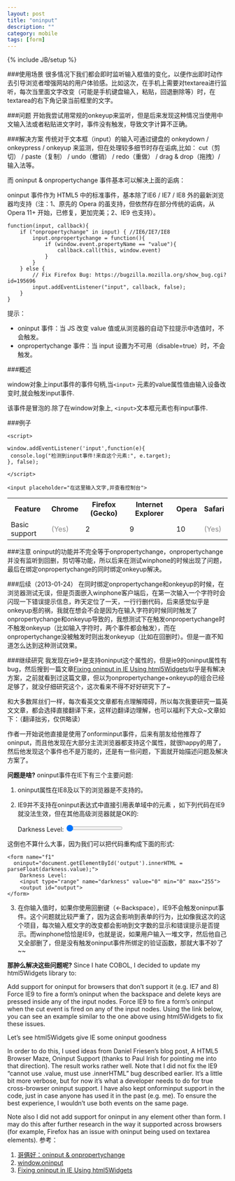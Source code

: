 ```yaml
---
layout: post
title: "oninput"
description: ""
category: mobile
tags: [form]
---
```

{% include JB/setup %}

###使用场景
 很多情况下我们都会即时监听输入框值的变化，以便作出即时动作去引导浏览者增强网站的用户体验感。比如这次，在手机上需要对textarea进行监听，每次当里面文字改变（可能是手机键盘输入，粘贴，回退删除等）时，在textarea的右下角记录当前框里的文字。

###问题
开始我尝试用常规的onkeyup来监听，但是后来发现这种情况当使用中文输入法或者粘贴进文字时，事件没有触发，导致文字计算不正确。

###解决方案
传统对于文本框（input）的输入可通过键盘的 onkeydown / onkeypress / onkeyup 来监测，但在处理较多细节时存在诟病,比如： cut（剪切） / paste（复制） / undo（撤销） / redo（重做） / drag & drop（拖拽）/ 输入法等。

而 oninput & onpropertychange 事件基本可以解决上面的诟病：

oninput 事件作为 HTML5 中的标准事件，基本除了IE6 / IE7 / IE8 外的最新浏览器均支持（注：1、原先的 Opera 的虽支持，但依然存在部分传统的诟病，从 Opera 11+ 开始，已修复，更加完美；2、IE9 也支持）。

	function(input, callback){
	    if ("onpropertychange" in input) { //IE6/IE7/IE8
	        input.onpropertychange = function(){
	            if (window.event.propertyName == "value"){
	                callback.call(this, window.event)
	            }
	        }
	    } else {
	        // Fix Firefox Bug: https://bugzilla.mozilla.org/show_bug.cgi?id=195696
	        input.addEventListener("input", callback, false);
	    }
	}
	
提示：
* oninput 事件：当 JS 改变 value 值或从浏览器的自动下拉提示中选值时，不会触发。
* onpropertychange 事件：当 input 设置为不可用（disable=true）时，不会触发。

###概述

window对象上input事件的事件句柄,当`<input>` 元素的value属性值由输入设备改变时,就会触发input事件.

该事件是冒泡的.除了在window对象上, `<input>`文本框元素也有input事件.

###例子

	<script>
	
	window.addEventListener('input',function(e){
	 console.log("检测到input事件!来自这个元素:", e.target);
	}, false);
	
	</script>
	
	<input placeholder="在这里输入文字,并查看控制台">


<table> 
	<tbody> 
		<tr>
			 <th>Feature</th> 
			 <th>Chrome</th> 
			 <th>Firefox (Gecko)</th> 
			 <th>Internet Explorer</th> 
			 <th>Opera</th> 
			 <th>Safari</th> 
		 </tr> 
		 <tr> 
			 <td>Basic support</td> 
			 <td><span style="color: #888;" title="Please update this with the earliest version of support.">(Yes)</span></td> 
			 <td>2</td> 
			 <td>9</td> 
			 <td>10</td> 
			 <td><span style="color: #888;" title="Please update this with the earliest version of support.">(Yes)</span></td> 
		 </tr> 
	 </tbody> 
 </table>

###注意
oninput的功能并不完全等于onpropertychange，onpropertychange并没有监听到回删，剪切等功能，所以后来在测试winphone的时候出现了问题，最后在绑定onpropertychange的同时绑定onkeyup解决。

###后续（2013-01-24）
在同时绑定onpropertychange和onkeyup的时候，在浏览器测试无误，但是页面嵌入winphone客户端后，在第一次输入一个字符时会闪现一下错误提示信息，昨天定位了一天，一行行删代码，后来感觉似乎是onkeyup惹的祸，我就在想会不会是因为在输入字符的时候同时触发了onpropertychange和onkeyup导致的，我想测试下在触发onpropertychange时不触发onkeyup（比如输入字符时，两个事件都会触发），而在onpropertychange没被触发时则出发onkeyup（比如在回删时）。但是一直不知道怎么达到这种测试效果。

###继续研究
我发现在ie9+是支持oninput这个属性的，但是ie9的oninput属性有bug，然后搜到一篇文章[Fixing oninput in IE Using html5Widgets](http://www.useragentman.com/blog/2011/05/12/fixing-oninput-in-ie9-using-html5widgets/)似乎是有解决方案，之前就看到过这篇文章，但以为onpropertychange+onkeyup的组合已经足够了，就没仔细研究这个，这次看来不得不好好研究下了~

和大多数屌丝们一样，每次看英文文章都有点理解障碍，所以每次我要研究一篇英文文章，都会选择直接翻译下来，这样边翻译边理解，也可以福利下大众~文章如下：（翻译拙劣，仅供略读）

作者一开始说他直接是使用了onforminput事件，后来有朋友给他推荐了oninput，而且他发现在大部分主流浏览器都支持这个属性，就很happy的用了，然后他发现这个事件也不是万能的，还是有一些问题，下面就开始描述问题及解决方案了。

**问题是啥?**
oninput事件在IE下有三个主要问题:

1. oninput属性在IE8及以下的浏览器是不支持的。
2. IE9并不支持在oninput表达式中直接引用表单域中的元素 ，如下列代码在IE9就没法生效，但在其他高级浏览器就是OK的:

	<form name="f1" oninput="output.value = parseFloat(darkness.value);">
	    Darkness Level:
	    <input type="range" name="darkness" value="0" min="0" max="255">
	    <output name="output">   
	</form>

这倒也不算什么大事，因为我们可以把代码重构成下面的形式:

	<form name="f1" 
	  oninput="document.getElementById('output').innerHTML = parseFloat(darkness.value);">
	    Darkness Level:
	    <input type="range" name="darkness" value="0" min="0" max="255">
	    <output id="output">   
	</form>
	
3. 在你输入值时，如果你使用回删键（<-Backspace），IE9不会触发oninput事件。这个问题就比较严重了，因为这会影响到表单的行为，比如像我这次的这个项目，每次输入框文字的改变都会影响到文字数的显示和错误提示是否提示。而winphone恰恰是IE9，也就是说，如果用户输入一堆文字，然后他自己又全部删了，但是没有触发oninput事件所绑定的验证函数，那就大事不妙了~~

**那肿么解决这些问题呢?**
Since I hate COBOL, I decided to update my html5Widgets library to:

Add support for oninput for browsers that don’t support it (e.g. IE7 and 8)
Force IE9 to fire a form’s oninput when the backspace and delete keys are pressed inside any of the input nodes.
Force IE9 to fire a form’s oninput when the cut event is fired on any of the input nodes.
Using the link below, you can see an example similar to the one above using html5Widgets to fix these issues.

Let’s see html5Widgets give IE some oninput goodness

In order to do this, I used ideas from Daniel Friesen’s blog post, A HTML5 Browser Maze, Oninput Support (thanks to Paul Irish for pointing me into that direction). The result works rather well. Note that I did not fix the IE9 “cannot use .value, must use .innerHTML” bug described earlier. It’s a little bit more verbose, but for now it’s what a developer needs to do for true cross-browser oninput support. I have also kept onforminput support in the code, just in case anyone has used it in the past (e.g. me). To ensure the best experience, I wouldn’t use both events on the same page.

Note also I did not add support for oninput in any element other than form. I may do this after further research in the way it supported across browsers (for example, Firefox has an issue with oninput being used on textarea elements).
参考：
1. [哥俩好：oninput & onpropertychange](http://www.planabc.net/2011/10/18/oninput_and_onpropertychange/)
2. [window.oninput](https://developer.mozilla.org/zh-CN/docs/DOM/window.oninput)
3. [Fixing oninput in IE Using html5Widgets](http://www.useragentman.com/blog/2011/05/12/fixing-oninput-in-ie9-using-html5widgets/)





























